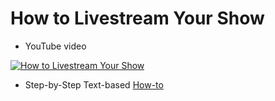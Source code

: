 # How to Livestream Your Show 
* YouTube video

[![How to Livestream Your Show](http://img.youtube.com/vi/4GLsU9hPTtM/0.jpg)](https://www.youtube-nocookie.com/embed/4GLsU9hPTtM "How to Livestream Your Show")

* Step-by-Step Text-based [How-to](../../howtos/livestream)
